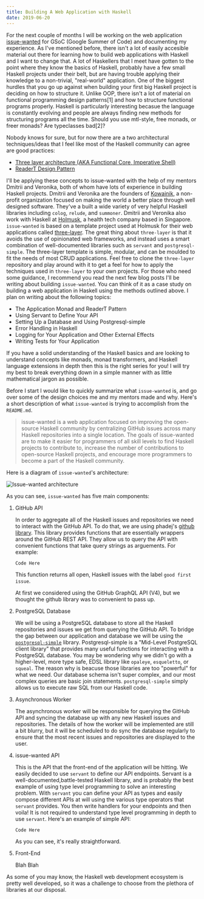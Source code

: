 ```yaml
---
title: Building A Web Application with Haskell
date: 2019-06-20
---
```


For the next couple of months I will be working on the web application [issue-wanted](https://summerofcode.withgoogle.com/projects/#5585364545175552) for GSoC (Google Summer of Code) and documenting my experience. As I've mentioned before, there isn't a lot of easily accesible material out there for learning how to build web applications with Haskell and I want to change that. A lot of Haskellers that I meet have gotten to the point where they know the basics of Haskell, probably have a few small Haskell projects under their belt, but are having trouble applying their knowledge to a non-trivial, "real-world" application. One of the biggest hurdles that you go up against when building your first big Haskell project is deciding on how to structure it. Unlike OOP, there isn't a lot of material on functional programming design patterns\[1\] and how to structure functional programs properly. Haskell is particularly interesting becasue the language is constantly evolving and people are always finding new methods for structuring programs all the time. Should you use mtl-style, free monads, or freer monads? Are typeclasses bad\[2\]?

Nobody knows for sure, but for now there are a two architectural techniques/ideas that I feel like most of the Haskell community can agree are good practices:

* [Three layer architecture (AKA Functional Core, Imperative Shell)]()
* [ReaderT Design Pattern]()

I'll be applying these concepts to issue-wanted with the help of my mentors Dmitrii and Veronika, both of whom have lots of experience in building Haskell projects.
Dmitrii and Veronika are the founders of [Kowainik](https://kowainik.github.io/), a non-profit organization focused on making the world a better place through well designed software. They've a built a wide variety of very helpful Haskell libraries including `colog`, `relude`, and `summoner`. Dmitrii and Veronika also work with Haskell at [Holmusk](https://www.holmusk.com/), a health tech company based in Singapore. `issue-wanted` is based on a template project used at Holmusk for their web applications called [three-layer](https://github.com/Holmusk/three-layer). The great thing about `three-layer` is that it avoids the use of opinionated web frameworks, and instead uses a smart combination of well-documented libraries such as `servant` and `postgresql-simple`. The three-layer template is simple, modular, and can be moulded to fit the needs of most CRUD applications. Feel free to clone the `three-layer` repository and play around with it to get a feel for how to apply the techniques used in `three-layer` to your own projects. For those who need some guidance, I recommend you read the next few blog posts I'll be writing about building `issue-wanted`. You can think of it as a case study on building a web application in Haskell using the methods outlined above. I plan on writing about the following topics: 

* The Application Monad and ReaderT Pattern
* Using Servant to Define Your API 
* Setting Up a Database and Using Postgresql-simple
* Error Handling in Haskell
* Logging for Your Application and Other External Effects
* Writing Tests for Your Application

If you have a solid understanding of the Haskell basics and are looking to understand concepts like monads, monad transformers, and Haskell language extensions in depth then this is the right series for you! I will try my best to break everything down in a simple manner with as little mathematical jargon as possible. 

Before I start I would like to quickly summarize what `issue-wanted` is, and go over some of the design choices me and my mentors made and why. Here's a short description of what `issue-wanted` is trying to accomplish from the `README.md`.

> issue-wanted is a web application focused on improving the open-source Haskell community by centralizing GitHub issues across many Haskell repositories into a single location. The goals of issue-wanted are to make it easier for programmers of all skill levels to find Haskell projects to contribute to, increase the number of contributions to open-source Haskell projects, and encourage more programmers to become a part of the Haskell community.

Here is a diagram of `issue-wanted`'s architecture:

![Issue-wanted architecture](issue-wanted.png)

As you can see, `issue-wanted` has five main components:

1. GitHub API

   In order to aggregate all of the Haskell issues and repositories we need to interact with the GitHub API. To do that, we are using phadej's [github library](). This library provides functions that are essentially wrappers around the GitHub REST API. They allow us to query the API with convenient functions that take query strings as arguements. For example:
   
   ```
   Code Here
   ```

   This function returns all open, Haskell issues with the label `good first issue`.
   
   At first we considered using the GitHub GraphQL API (V4), but we thought the github library was to convenient to pass up.

2. PostgreSQL Database
   
   We will be using a PostgreSQL database to store all the Haskell repositories and issues we get from querying the GitHub API. To bridge the gap between our application and database we will be using the [`postgresql-simple`]() library. Postgresql-simple is a "Mid-Level PostgreSQL client library" that provides many useful functions for interacting with a PostgreSQL database. You may be wondering why we didn't go with a higher-level, more type safe, EDSL library like `opaleye`, `esqueletto`, or `squeal`. The reason why is beacuse those libraries are too "powerful" for what we need. Our database schema isn't super complex, and our most complex queries are basic join statements. `postgresql-simple` simply allows us to execute raw SQL from our Haskell code.

3. Asynchronous Worker

   The asynchronous worker will be responsible for querying the GitHub API and syncing the database up with any new Haskell issues and repositories. The details of how the worker will be implemented are still a bit blurry, but it will be scheduled to do sync the database regularly to ensure that the most recent issues and repositories are displayed to the user.  

4. issue-wanted API

    This is the API that the front-end of the application will be hitting. We easily decided to use `servant` to define our API endpoints. Servant is a well-documented,battle-tested Haskell library, and is probably the best example of using type level programming to solve an interesting problem. With `servant` you can define your API as types and easily compose different APIs at will using the various type operators that `servant` provides. You then write handlers for your endpoints and then voila! It is not required to understand type level programming in depth to use `servant`. Here's an example of simple API:

    ```
    Code Here
    ```

    As you can see, it's really straightforward.

5. Front-End

   Blah Blah

As some of you may know, the Haskell web development ecosystem is pretty well developed, so it was a challenge to choose from the plethora of libraries at our disposal.  
